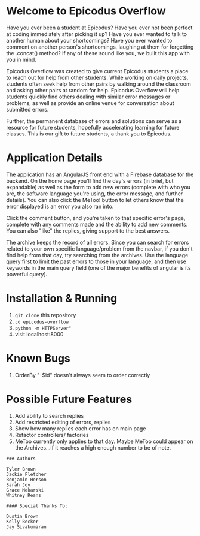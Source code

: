 # Welcome to Epicodus Overflow

Have you ever been a student at Epicodus?
Have you ever not been perfect at coding immediately after picking it up?
Have you ever wanted to talk to another human about your shortcomings?
Have you ever wanted to comment on another person's shortcomings, laughing at them for forgetting the .concat() method?
If any of these sound like you, we built this app with you in mind.

Epicodus Overflow was created to give current Epicodus students a place to reach out for help from other students. While working on daily projects,  students often seek help from other pairs by walking around the classroom and asking other pairs at random for help. Epicodus Overflow will help students quickly find others dealing with similar error messages or problems, as well as provide an online venue for conversation about submitted errors.

Further, the permanent database of errors and solutions can serve as a resource for future students, hopefully accelerating learning for future classes. This is our gift to future students, a thank you to Epicodus.

# Application Details
The application has an AngularJS front end with a Firebase database for the backend.
On the home page you'll find the day's errors (in brief, but expandable) as well as the form to add new errors (complete with who you are, the software language you're using, the error message, and further details). You can also click the MeToo! button to let others know that the error displayed is an error you also ran into.

Click the comment button, and you're taken to that specific error's page, complete with any comments made and the ability to add new comments. You can also "like" the replies, giving support to the best answers.

The archive keeps the record of all errors. Since you can search for errors related to your own specific language/problem from the navbar, if you don't find help from that day, try searching from the archives. Use the language query first to limit the past errors to those in your language, and then use keywords in the main query field (one of the major benefits of angular is its powerful query).


# Installation & Running
1. `git clone` this repository
2. `cd epicodus-overflow`
3. `python -m HTTPServer"`
4. visit localhost:8000

# Known Bugs
1. OrderBy "-$id" doesn't always seem to order correctly

# Possible Future Features
1. Add ability to search replies
2. Add restricted editing of errors, replies
3. Show how many replies each error has on main page
4. Refactor controllers/ factories
5. MeToo currently only applies to that day. Maybe MeToo could appear on the Archives...if it reaches a high enough number to be of note.

```
### Authors

Tyler Brown
Jackie Fletcher
Benjamin Herson
Sarah Joy
Grace Mekarski
Whitney Reans

#### Special Thanks To:

Dustin Brown
Kelly Becker
Jay Sivakumaran

